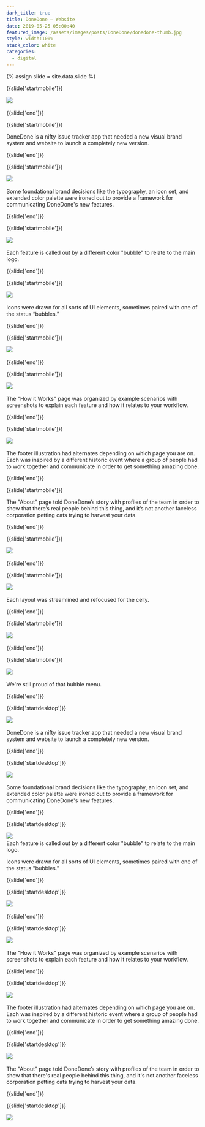 ```yaml
---
dark_title: true
title: DoneDone — Website
date: 2019-05-25 05:00:40
featured_image: /assets/images/posts/DoneDone/donedone-thumb.jpg
style: width:100%
stack_color: white
categories:
  - digital
---
```

{% assign slide = site.data.slide %}


{{slide['startmobile']}}

<div><img class='full-height' src='/assets/images/posts/DoneDone/donedone-1-mobile.png' srcset='/assets/images/posts/DoneDone/donedone-1-mobile.png 375w, /assets/images/posts/DoneDone/donedone-1-mobile@2x.png 750w, /assets/images/posts/DoneDone/donedone-1-mobile@3x.png 1125w'></div>

<p class='bg-dark'></p>


{{slide['end']}}



{{slide['startmobile']}}

DoneDone is a nifty issue tracker app that needed a new visual brand system and website to launch a completely new version.

{{slide['end']}}



{{slide['startmobile']}}

<div><img class='full-height' src='/assets/images/posts/DoneDone/donedone-2-mobile.png' srcset='/assets/images/posts/DoneDone/donedone-2-mobile.png 375w, /assets/images/posts/DoneDone/donedone-2-mobile@2x.png 750w, /assets/images/posts/DoneDone/donedone-2-mobile@3x.png 1125w'></div>

<p class='bg'>Some foundational brand decisions like the typography, an icon set, and extended color palette were ironed out to provide a framework for communicating DoneDone's new features.</p>

{{slide['end']}}



{{slide['startmobile']}}

<div><img class='full-height' src='/assets/images/posts/DoneDone/donedone-3-mobile.png' srcset='/assets/images/posts/DoneDone/donedone-3-mobile.png 375w, /assets/images/posts/DoneDone/donedone-3-mobile@2x.png 750w, /assets/images/posts/DoneDone/donedone-3-mobile@3x.png 1125w'></div>

<p class='bg-dark'>Each feature is called out by a different color "bubble" to relate to the main logo.</p>


{{slide['end']}}



{{slide['startmobile']}}

<div><img class='full-height' src='/assets/images/posts/DoneDone/donedone-4-mobile.png' srcset='/assets/images/posts/DoneDone/donedone-4-mobile.png 375w, /assets/images/posts/DoneDone/donedone-4-mobile@2x.png 750w, /assets/images/posts/DoneDone/donedone-4-mobile@3x.png 1125w'></div>

<p class='bg-dark'>Icons were drawn for all sorts of UI elements, sometimes paired with one of the status “bubbles.”</p>

{{slide['end']}}


{{slide['startmobile']}}

<div><img class='full-height' src='/assets/images/posts/DoneDone/donedone-5-mobile.png' srcset='/assets/images/posts/DoneDone/donedone-5-mobile.png 375w, /assets/images/posts/DoneDone/donedone-5-mobile@2x.png 750w, /assets/images/posts/DoneDone/donedone-5-mobile@3x.png 1125w'></div>



{{slide['end']}}




{{slide['startmobile']}}

<div><img class='full-height' src='/assets/images/posts/DoneDone/donedone-6-mobile.png' srcset='/assets/images/posts/DoneDone/donedone-6-mobile.png 375w, /assets/images/posts/DoneDone/donedone-6-mobile@2x.png 750w, /assets/images/posts/DoneDone/donedone-6-mobile@3x.png 1125w'></div>

<p class='bg-dark'>The "How it Works" page was organized by example scenarios with screenshots to explain each feature and how it relates to your workflow.</p>

{{slide['end']}}




{{slide['startmobile']}}

<div><img class='full-height' src='/assets/images/posts/DoneDone/donedone-7-mobile.png' srcset='/assets/images/posts/DoneDone/donedone-7-mobile.png 375w, /assets/images/posts/DoneDone/donedone-7-mobile@2x.png 750w, /assets/images/posts/DoneDone/donedone-7-mobile@3x.png 1125w'></div>

<p class='bg-dark'>The footer illustration had alternates depending on which page you are on. Each was inspired by a different historic event where a group of people had to work together and communicate in order to get something amazing done.</p>

{{slide['end']}}


{{slide['startmobile']}}

The "About" page told DoneDone’s story with profiles of the team in order to show that there’s real people behind this thing, and it’s not another faceless corporation petting cats trying to harvest your data.

{{slide['end']}}



{{slide['startmobile']}}

<div><img class='full-height' src='/assets/images/posts/DoneDone/donedone-8-mobile.png' srcset='/assets/images/posts/DoneDone/donedone-8-mobile.png 375w, /assets/images/posts/DoneDone/donedone-8-mobile@2x.png 750w, /assets/images/posts/DoneDone/donedone-8-mobile@3x.png 1125w'></div>

{{slide['end']}}


{{slide['startmobile']}}

<div><img class='full-height' src='/assets/images/posts/DoneDone/donedone-9-mobile.png' srcset='/assets/images/posts/DoneDone/donedone-9-mobile.png 375w, /assets/images/posts/DoneDone/donedone-9-mobile@2x.png 750w, /assets/images/posts/DoneDone/donedone-9-mobile@3x.png 1125w'></div>

<p class='bg-dark'>Each layout was streamlined and refocused for the celly.</p>


{{slide['end']}}



{{slide['startmobile']}}

<div><img class='full-height' src='/assets/images/posts/DoneDone/donedone-10-mobile.png' srcset='/assets/images/posts/DoneDone/donedone-10-mobile.png 375w, /assets/images/posts/DoneDone/donedone-10-mobile@2x.png 750w, /assets/images/posts/DoneDone/donedone-10-mobile@3x.png 1125w'></div>

<p class="bg-dark"></p>

{{slide['end']}}



{{slide['startmobile']}}

<div><img class='full-height' src='/assets/images/posts/DoneDone/donedone-11-mobile.png' srcset='/assets/images/posts/DoneDone/donedone-11-mobile.png 375w, /assets/images/posts/DoneDone/donedone-11-mobile@2x.png 750w, /assets/images/posts/DoneDone/donedone-11-mobile@3x.png 1125w'></div>

<p class="bg-dark">We're still proud of that bubble menu.</p>



{{slide['end']}}







{{slide['startdesktop']}}

<div><img class='full-width' src='/assets/images/posts/DoneDone/donedone-1@2x.png' srcset='/assets/images/posts/DoneDone/donedone-1.png 1024w, /assets/images/posts/DoneDone/donedone-1@2x.png 2048w, /assets/images/posts/DoneDone/donedone-1@3x.png 3072w'></div>

DoneDone is a nifty issue tracker app that needed a new visual brand system and website to launch a completely new version.

{{slide['end']}}



{{slide['startdesktop']}}

<div><img src='/assets/images/posts/DoneDone/donedone-2@2x.png' srcset='/assets/images/posts/DoneDone/donedone-2.png 794w, /assets/images/posts/DoneDone/donedone-2@2x.png 1588w, /assets/images/posts/DoneDone/donedone-2@3x.png 2382w'></div>

Some foundational brand decisions like the typography, an icon set, and extended color palette were ironed out to provide a framework for communicating DoneDone's new features.

{{slide['end']}}



{{slide['startdesktop']}}

<div><img src='/assets/images/posts/DoneDone/donedone-3@2x.png' srcset='/assets/images/posts/DoneDone/donedone-3.png 794w, /assets/images/posts/DoneDone/donedone-3@2x.png 1588w, /assets/images/posts/DoneDone/donedone-3@3x.png 2382w'></div>

<figcaption>Each feature is called out by a different color "bubble" to relate to the main logo.</figcaption>

Icons were drawn for all sorts of UI elements, sometimes paired with one of the status "bubbles."

{{slide['end']}}



{{slide['startdesktop']}}

<div><img src='/assets/images/posts/DoneDone/donedone-4@2x.png' srcset='/assets/images/posts/DoneDone/donedone-4.png 794w, /assets/images/posts/DoneDone/donedone-4@2x.png 1588w, /assets/images/posts/DoneDone/donedone-4@3x.png 2382w'></div>

{{slide['end']}}



{{slide['startdesktop']}}

<div><img src='/assets/images/posts/DoneDone/donedone-5@2x.png' srcset='/assets/images/posts/DoneDone/donedone-5.png 794w, /assets/images/posts/DoneDone/donedone-5@2x.png 1588w, /assets/images/posts/DoneDone/donedone-5@3x.png 2382w'></div>

The "How it Works" page was organized by example scenarios with screenshots to explain each feature and how it relates to your workflow.

{{slide['end']}}


{{slide['startdesktop']}}

<div><img src='/assets/images/posts/DoneDone/donedone-6@2x.png' srcset='/assets/images/posts/DoneDone/donedone-6.png 794w, /assets/images/posts/DoneDone/donedone-6@2x.png 1588w, /assets/images/posts/DoneDone/donedone-6@3x.png 2382w'></div>

The footer illustration had alternates depending on which page you are on. Each was inspired by a different historic event where a group of people had to work together and communicate in order to get something amazing done.

{{slide['end']}}



{{slide['startdesktop']}}

<div><img src='/assets/images/posts/DoneDone/donedone-7@2x.png' srcset='/assets/images/posts/DoneDone/donedone-7.png 794w, /assets/images/posts/DoneDone/donedone-7@2x.png 1588w, /assets/images/posts/DoneDone/donedone-7@3x.png 2382w'></div>

The "About" page told DoneDone’s story with profiles of the team in order to show that there's real people behind this thing, and it's not another faceless corporation petting cats trying to harvest your data.


{{slide['end']}}




{{slide['startdesktop']}}

<div class='row'>

<div><img src='/assets/images/posts/Donedone/donedone-8@2x.png' srcset='/assets/images/posts/Donedone/donedone-8.png 314w, /assets/images/posts/Donedone/donedone-8@2x.png 628w, /assets/images/posts/Donedone/donedone-8@3x.png 942w'></div><!--

--><div><img src='/assets/images/posts/Donedone/donedone-9@2x.png' srcset='/assets/images/posts/Donedone/donedone-9.png 474w, /assets/images/posts/Donedone/donedone-9@2x.png 948w, /assets/images/posts/Donedone/donedone-9@3x.png 1422w'></div>

</div>

Each layout was streamlined and re-focused for the celly.


{{slide['end']}}




{{slide['startdesktop']}}

<div><img src='/assets/images/posts/DoneDone/donedone-10@2x.png' srcset='/assets/images/posts/DoneDone/donedone-10.png 794w, /assets/images/posts/DoneDone/donedone-10@2x.png 1588w, /assets/images/posts/DoneDone/donedone-10@3x.png 2382w'></div>

<figcaption>We're still proud of that bubble menu.</figcaption>


{{slide['end']}}
